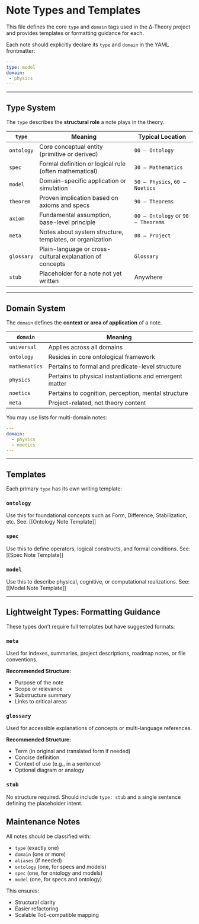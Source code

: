 # Note Types and Templates

This file defines the core `type` and `domain` tags used in the ∆‑Theory project and provides templates or formatting guidance for each.

Each note should explicitly declare its `type` and `domain` in the YAML frontmatter:

```yaml
---
type: model
domain: 
 - physics
---
```

---

## Type System

The `type` describes the **structural role** a note plays in the theory.

|`type`|Meaning|Typical Location|
|---|---|---|
|`ontology`|Core conceptual entity (primitive or derived)|`00 – Ontology`|
|`spec`|Formal definition or logical rule (often mathematical)|`30 – Mathematics`|
|`model`|Domain-specific application or simulation|`50 – Physics`, `60 – Noetics`|
|`theorem`|Proven implication based on axioms and specs|`90 – Theorems`|
|`axiom`|Fundamental assumption, base-level principle|`00 – Ontology` or `90 – Theorems`|
|`meta`|Notes about system structure, templates, or organization|`00 – Project`|
|`glossary`|Plain-language or cross-cultural explanation of concepts|`Glossary`|
|`stub`|Placeholder for a note not yet written|Anywhere|

---

## Domain System

The `domain` defines the **context or area of application** of a note.

|`domain`|Meaning|
|---|---|
|`universal`|Applies across all domains|
|`ontology`|Resides in core ontological framework|
|`mathematics`|Pertains to formal and predicate-level structure|
|`physics`|Pertains to physical instantiations and emergent matter|
|`noetics`|Pertains to cognition, perception, mental structure|
|`meta`|Project-related, not theory content|

You may use lists for multi-domain notes:

```yaml
---
domain:
  - physics
  - noetics
---
```

---

## Templates

Each primary `type` has its own writing template:

### `ontology`

Use this for foundational concepts such as Form, Difference, Stabilization, etc.
See: [[Ontology Note Template]]

### `spec`

Use this to define operators, logical constructs, and formal conditions.
See: [[Spec Note Template]]

### `model`

Use this to describe physical, cognitive, or computational realizations.
See: [[Model Note Template]]

---

## Lightweight Types: Formatting Guidance

These types don’t require full templates but have suggested formats:

### `meta`

Used for indexes, summaries, project descriptions, roadmap notes, or file conventions.

**Recommended Structure:**
- Purpose of the note
- Scope or relevance
- Substructure summary
- Links to critical areas

### `glossary`

Used for accessible explanations of concepts or multi-language references.

**Recommended Structure:**

- Term (in original and translated form if needed)
- Concise definition
- Context of use (e.g., in a sentence)
- Optional diagram or analogy
    
### `stub`

No structure required. Should include `type: stub` and a single sentence defining the placeholder intent.

## Maintenance Notes

All notes should be classified with:

- `type` (exactly one)
- `domain` (one or more)
- `aliases` (if needed)
- `ontology` (one, for specs and models)
- `spec` (one, for ontology and models)
- `model` (one, for specs and ontology)
    
This ensures:
- Structural clarity
- Easier refactoring
- Scalable ToE-compatible mapping